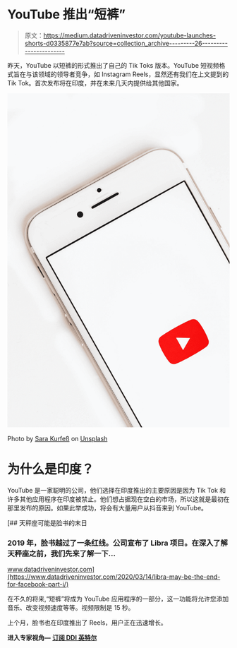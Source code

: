 # YouTube 推出“短裤”

> 原文：<https://medium.datadriveninvestor.com/youtube-launches-shorts-d0335877e7ab?source=collection_archive---------26----------------------->

昨天，YouTube 以短裤的形式推出了自己的 Tik Toks 版本。YouTube 短视频格式旨在与该领域的领导者竞争，如 Instagram Reels，显然还有我们在上文提到的 Tik Tok。首次发布将在印度，并在未来几天内提供给其他国家。

![](img/ffec9a5f7ea14ef003f0587d0d58595c.png)

Photo by [Sara Kurfeß](https://unsplash.com/@stereophototyp?utm_source=medium&utm_medium=referral) on [Unsplash](https://unsplash.com?utm_source=medium&utm_medium=referral)

# 为什么是印度？

YouTube 是一家聪明的公司，他们选择在印度推出的主要原因是因为 Tik Tok 和许多其他应用程序在印度被禁止。他们想占据现在空白的市场，所以这就是最初在那里发布的原因。如果此举成功，将会有大量用户从抖音来到 YouTube。

[](https://www.datadriveninvestor.com/2020/03/14/libra-may-be-the-end-for-facebook-part-i/) [## 天秤座可能是脸书的末日

### 2019 年，脸书越过了一条红线。公司宣布了 Libra 项目。在深入了解天秤座之前，我们先来了解一下…

www.datadriveninvestor.com](https://www.datadriveninvestor.com/2020/03/14/libra-may-be-the-end-for-facebook-part-i/) 

在不久的将来,“短裤”将成为 YouTube 应用程序的一部分，这一功能将允许您添加音乐、改变视频速度等等。视频限制是 15 秒。

上个月，脸书也在印度推出了 Reels，用户正在迅速增长。

**进入专家视角—** [**订阅 DDI 英特尔**](https://datadriveninvestor.com/ddi-intel)